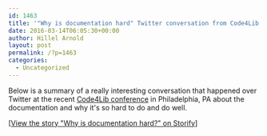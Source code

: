 ```yaml
---
id: 1463
title: '"Why is documentation hard" Twitter conversation from Code4Lib 2016'
date: 2016-03-14T06:05:30+00:00
author: Hillel Arnold
layout: post
permalink: /?p=1463
categories:
  - Uncategorized
---
```

Below is a summary of a really interesting conversation that happened over Twitter at the recent <a href="http://2016.code4lib.org">Code4Lib conference</a> in Philadelphia, PA about the documentation and why it's so hard to do and do well.<!--more-->

<div class="storify">
  <noscript>
    [<a href="//storify.com/harnold/why-is-documentation-hard" target="_blank">View the story "Why is documentation hard?" on Storify</a>]
  </noscript>
</div>
